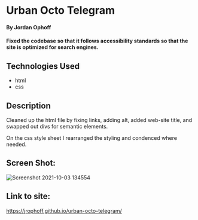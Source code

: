 # Urban Octo Telegram

#### By Jordan Ophoff

#### Fixed the codebase so that it follows accessibility standards so that the site is optimized for search engines.

## Technologies Used

* html
* css

## Description

Cleaned up the html file by fixing links, adding alt, added web-site title, and swapped out divs for semantic elements.

On the css style sheet I rearranged the styling and condenced where needed. 

## Screen Shot:

![Screenshot 2021-10-03 134554](https://user-images.githubusercontent.com/90431294/135765930-b51b1400-9109-49b1-910c-1da126ae5027.png)

## Link to site:

https://jrophoff.github.io/urban-octo-telegram/
